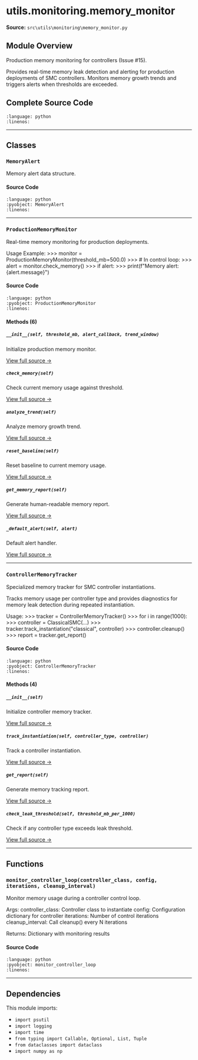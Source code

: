 # utils.monitoring.memory_monitor

**Source:** `src\utils\monitoring\memory_monitor.py`

## Module Overview

Production memory monitoring for controllers (Issue #15).

Provides real-time memory leak detection and alerting for production
deployments of SMC controllers. Monitors memory growth trends and triggers
alerts when thresholds are exceeded.

## Complete Source Code

```{literalinclude} ../../../src/utils/monitoring/memory_monitor.py
:language: python
:linenos:
```

---

## Classes

### `MemoryAlert`

Memory alert data structure.

#### Source Code

```{literalinclude} ../../../src/utils/monitoring/memory_monitor.py
:language: python
:pyobject: MemoryAlert
:linenos:
```

---

### `ProductionMemoryMonitor`

Real-time memory monitoring for production deployments.

Usage Example:
    >>> monitor = ProductionMemoryMonitor(threshold_mb=500.0)
    >>> # In control loop:
    >>> alert = monitor.check_memory()
    >>> if alert:
    >>>     print(f"Memory alert: {alert.message}")

#### Source Code

```{literalinclude} ../../../src/utils/monitoring/memory_monitor.py
:language: python
:pyobject: ProductionMemoryMonitor
:linenos:
```

#### Methods (6)

##### `__init__(self, threshold_mb, alert_callback, trend_window)`

Initialize production memory monitor.

[View full source →](#method-productionmemorymonitor-__init__)

##### `check_memory(self)`

Check current memory usage against threshold.

[View full source →](#method-productionmemorymonitor-check_memory)

##### `analyze_trend(self)`

Analyze memory growth trend.

[View full source →](#method-productionmemorymonitor-analyze_trend)

##### `reset_baseline(self)`

Reset baseline to current memory usage.

[View full source →](#method-productionmemorymonitor-reset_baseline)

##### `get_memory_report(self)`

Generate human-readable memory report.

[View full source →](#method-productionmemorymonitor-get_memory_report)

##### `_default_alert(self, alert)`

Default alert handler.

[View full source →](#method-productionmemorymonitor-_default_alert)

---

### `ControllerMemoryTracker`

Specialized memory tracker for SMC controller instantiations.

Tracks memory usage per controller type and provides diagnostics
for memory leak detection during repeated instantiation.

Usage:
    >>> tracker = ControllerMemoryTracker()
    >>> for i in range(1000):
    >>>     controller = ClassicalSMC(...)
    >>>     tracker.track_instantiation("classical", controller)
    >>>     controller.cleanup()
    >>> report = tracker.get_report()

#### Source Code

```{literalinclude} ../../../src/utils/monitoring/memory_monitor.py
:language: python
:pyobject: ControllerMemoryTracker
:linenos:
```

#### Methods (4)

##### `__init__(self)`

Initialize controller memory tracker.

[View full source →](#method-controllermemorytracker-__init__)

##### `track_instantiation(self, controller_type, controller)`

Track a controller instantiation.

[View full source →](#method-controllermemorytracker-track_instantiation)

##### `get_report(self)`

Generate memory tracking report.

[View full source →](#method-controllermemorytracker-get_report)

##### `check_leak_threshold(self, threshold_mb_per_1000)`

Check if any controller type exceeds leak threshold.

[View full source →](#method-controllermemorytracker-check_leak_threshold)

---

## Functions

### `monitor_controller_loop(controller_class, config, iterations, cleanup_interval)`

Monitor memory usage during a controller control loop.

Args:
    controller_class: Controller class to instantiate
    config: Configuration dictionary for controller
    iterations: Number of control iterations
    cleanup_interval: Call cleanup() every N iterations

Returns:
    Dictionary with monitoring results

#### Source Code

```{literalinclude} ../../../src/utils/monitoring/memory_monitor.py
:language: python
:pyobject: monitor_controller_loop
:linenos:
```

---

## Dependencies

This module imports:

- `import psutil`
- `import logging`
- `import time`
- `from typing import Callable, Optional, List, Tuple`
- `from dataclasses import dataclass`
- `import numpy as np`
